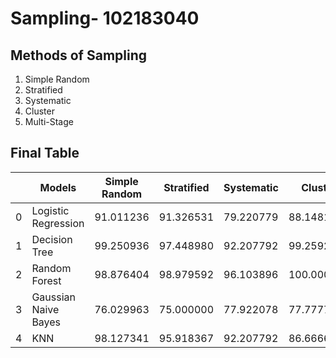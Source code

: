 # Sampling- 102183040

## Methods of Sampling

1. Simple Random
2. Stratified
3. Systematic
4. Cluster
5. Multi-Stage

## Final Table

|    |  Models | Simple Random | Stratified | Systematic | Cluster | Multi-Stage |
|----|----------|-------|-------|-----------|------------|---------|
| 0  | Logistic Regression	| 91.011236 |	91.326531 |	79.220779 |	88.148148 |	92.0 |
|  1 | Decision Tree | 99.250936 |	97.448980 |	92.207792 |	99.259259 |	98.0 |
| 2  | Random Forest | 98.876404 |	98.979592 |	96.103896 |	100.000000 | 96.0 |
| 3  | Gaussian Naive Bayes	| 76.029963 | 75.000000 | 77.922078 | 77.777778 | 78.0 | 
| 4 | KNN | 98.127341 | 95.918367 | 92.207792 | 86.666667 | 88.0 |
